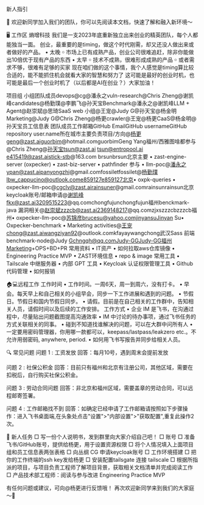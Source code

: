 新人指引

🥳 欢迎新同学加入我们的团队，你可以先阅读本文档，快速了解和融入新环境～

🖥 工作区 熵增科技
我们是一支2023年底重新独立出来创业的精英团队，每个人都能独当一面。
创业，最重要的是timing，做这个时代刚需，却又还没人做出来或者做好的产品。
• 太晚 ￮
市场上已有成熟产品，创业公司很难追赶，除非你能做出10倍优于现有产品的东西
• 太早 ￮ 技术不成熟，很难形成成熟的产品 ￮ 或者需求不够，很难有足够的买家
现在咱们做的这个事情，我个人感觉是timing算比较合适的，能不能抓住机会就看大家的智慧和努力了
这可能是最好的创业时机，也可能是最后一个创业时机了（以后都是AI在创业？）大家加油！

项目组 小组团队成员devops@cg@潘永之vuln-research@Chris
Zheng@谢凯峰candidates@杨勤璞@李鹏飞@孙天宝Benchmark@潘永之@谢凯峰LLM +
Agent@赵崇斌@思琦SaaS web 小组@王宠@Judy G@孙天宝@杨金明Marketing@Judy
G@Chris Zheng@杨更crawler@王宠@杨更CaaS@杨金明@孙天宝员工信息表
团队成员工作邮箱GitHub EmailGitHub usernameGitHub repository
user.name所在城市主要负责项目/方向@杨更geng@zast.aiguorbim@hotmail.comguorbimGeng
Yang福州/西雅图啥都参与@Chris Zheng@孙天宝tsun@zast.ai tsun@entropool.ai
e415419@zast.aistick-stb@163.com brsunbrsun北京主要 • zast-engine-server
(oxpecker) • zast-biz-server • pathfinder 参与 •
llm-poc@潘永之ypan@zast.aipanyongzhi@gmail.comfossiletfossilet@杨勤璞lbw_cappucino@outlook.come859127e859127北京•
oxpk-queries •
oxpecker-llm-poc@cgclv@zast.airainsuner@gmail.comrainsunrainsun北京keycloak账号/邮箱申请@谢凯峰fkx@zast.ai3209515223@qq.comchongfujunchongfujun福州benckmark-java
漏洞相关@赵崇斌zzzcb@zast.ai2369148217@qq.comzjxszzzcbzzzcb福州•
oxpecker-llm-poc@苏锦彦brucesu@yahoo.comjinyansuJinyan Su•
Oxpecker-benchmark • Marketing
activities@王宠chong@zast.aiwangziyan92@outlook.comkfayaywangchong武汉Sass
前端 benchmark-node@Judy
Gchngqh@qq.comJudy-GGJudy-GG福州Marketing+OPS+BD+PR 常用资料 • IT资产 •
如何拉取aws仓库镜像 • Engineering Practice MVP • ZAST环境信息 • repo &
image 常用工具 • Tailscale 中继服务器 • 内部 GPT 工具 • Keycloak
认证权限管理工具 • Github 代码管理 • 如何报销

🏠💻远程工作 工作时间 • 工作时间。一周6天，周一到周六，没有打卡。 •
早会。每天早上和自己相关的小组早会，同步一下工作进展和遇到的问题。 •
节假日。节假日和国内节假日同步。 •
请假。目前是在自己相关的工作群中，告知相关人员，请假时间以及后续的工作安排。
工作方式 • 企业 IM 是飞书，在沟通过程中，尽量贴出问题截图提高沟通效率 •
IM 中讨论的待办事项，通过飞书任务的方式关联相关的同事。 •
碰到不知道找谁解决的问题，可以在大群中问所有人 •
一定要用密码管理器，你用哪一款都可以，keepass/lastpass/leakzero
etc.。不允许用弱密码, anywhere, period. •
如何用飞书写报告并同步给相关人员。

🔍 常见问题 问题 1 : 工资发放 回答：每月10号，遇到周末会提前发放

问题 2 : 社保公积金
回答：目前只有福州和北京有注册公司，其他区域，需要在扣税后，自行购买社保公积金。

问题 3 : 劳动合同问题
回答：非北京和福州区域，需要盖章的劳动合同，可以远程邮寄签署。

问题 4 : 工作邮箱找不到
回答：如确定已经申请了工作邮箱请按照如下步骤操作：进入飞书桌面端,在头象处点击\"设置\"\>\"内部设置\"\>\"获取配置\",重复此操作2次。

🎉 新人任务 □ 写一份个人说明书，发到群里向大家介绍自己吧！ □ 账号 □
准备飞书/GitHub账号，提供给杨更，用于设置资源权限 □
将个人情况填入上面项目组和员工信息表两张表格 □ 向丛纲 CG
申请keycloak账号 □ 工作环境搭建 □ 把你的工作终端的ssh key发给杨更 □
安装配置tailsgate 连接 tailscale □
根据所指派的项目，与项目负责工程师了解项目背景，获取相关文档清单并完成阅读工作
□ 产品技术部工程师：阅读与参与改进 Engineering Practice MVP

有任何问题或建议，可向@杨更进行反馈哦！
再次欢迎新同学来到我们的大家庭～👏
